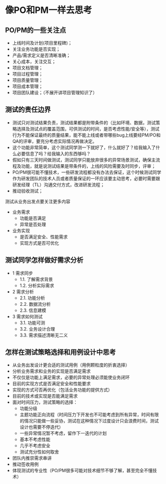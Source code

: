 # 像PO和PM一样去思考

## PO/PM的一些关注点

* 上线时间及计划(项目里程碑)；
* 关注业务功能是否实现；
* 产品/需求定义是否清晰准确；
* 关心成本，关注交互；
* 项目文档管理；
* 项目过程管理；
* 项目质量管理；
* 项目成本管理；
* 项目团队建设；（不展开讲项目管理知识了）

## 测试的责任边界
* 测试只对测试结果负责，测试结果都是附带条件的（比如环境、数据，测试策略选择及测试点的覆盖范围，可供测试的时间，是否考虑性能/安全等），测试行为不能保证最终的质量结果，能不能上线或者带哪些bug上线要经PM/PO和QA的评审，要充分考虑实际情况再做决定。
* 这个功能非常简单，这个测试同学测一下就好了，什么就好了？给我输入了什么必要信息了吗？给我输入的东西够吗？
* 假如只有三天时间做测试，测试同学只能放弃很多的异常场景测试，确保主流程及功能，就是说测试结果是带条件的，上线的风险需要及时同步，评审；
* PO/PM很可能不懂技术，一些研发流程都没有办法去保证，这个时候测试同学作为研发团队的技术人员或者质量保证的一环应该要主动思考，必要时需要跟研发经理（TL）沟通交付方式，改进研发流程；
* 推动验收测试；

测试从业务出发点要关注更多内容
- 业务需求
  - 功能是否满足
  - 异常是否处理
- 业务实现
  - 是否满足安全、性能需求
  - 实现方式是否可优化

## 测试同学怎样做好需求分析
* 1 需求同步
    * 1.1. 了解需求背景
    * 1.2. 分析实际需求
* 2 需求分析
    * 2.1. 功能分析
    * 2.2. 数据流分析
    * 2.3. 信息建模
* 3 需求如何测试
    * 3.1. 功能可测
    * 3.2. 业务设计合理
    * 3.3. 需求描述清晰无二义





## 怎样在测试策略选择和用例设计中思考
* 从业务出发设计更合适的测试用例（用例颗粒度的折衷选择）
* 分析业务需求和业务的实现是否满足需求
* 不仅仅是功能上满足需求，必要的异常处理必须能使业务闭环
* 目前的实现方式是否满足安全和性能要求
* 实现的方式可否再优化（包活业务功能的提供方式）
* 目前的技术或实现是否能满足需求
* 面对时间压力，测试策略的选择：
    * 功能分级
    * 主题功能正向流程（时间压力下开发也不可能考虑到所有异常，时间有限的情况只能做一些妥协，测试在这种情况下过度设计只会浪费时间，测试设计也需要不停迭代）
    * 一些异常情况暂不考虑，留作下一迭代的计划
    * 基本不考虑性能
    * 几乎不考虑安全
    * 测试充分性如何取舍
* 团队内推崇需求串讲
* 推动签收用例
* 体现测试的专业性（PO/PM很多可能对技术细节不够了解，甚至完全不懂技术）
